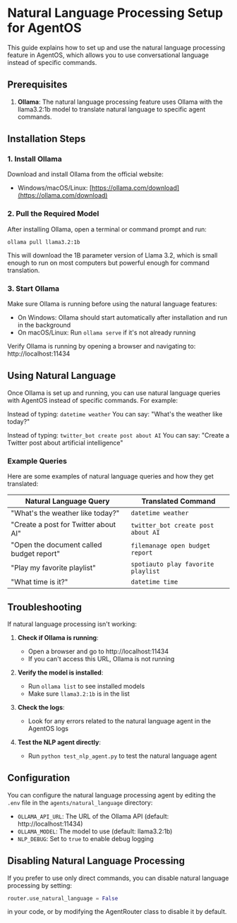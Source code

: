 # Natural Language Processing Setup for AgentOS

This guide explains how to set up and use the natural language processing feature in AgentOS, which allows you to use conversational language instead of specific commands.

## Prerequisites

1. **Ollama**: The natural language processing feature uses Ollama with the llama3.2:1b model to translate natural language to specific agent commands.

## Installation Steps

### 1. Install Ollama

Download and install Ollama from the official website:
- Windows/macOS/Linux: [https://ollama.com/download](https://ollama.com/download)

### 2. Pull the Required Model

After installing Ollama, open a terminal or command prompt and run:

```
ollama pull llama3.2:1b
```

This will download the 1B parameter version of Llama 3.2, which is small enough to run on most computers but powerful enough for command translation.

### 3. Start Ollama

Make sure Ollama is running before using the natural language features:

- On Windows: Ollama should start automatically after installation and run in the background
- On macOS/Linux: Run `ollama serve` if it's not already running

Verify Ollama is running by opening a browser and navigating to: http://localhost:11434

## Using Natural Language

Once Ollama is set up and running, you can use natural language queries with AgentOS instead of specific commands. For example:

Instead of typing: `datetime weather`
You can say: "What's the weather like today?"

Instead of typing: `twitter_bot create post about AI`
You can say: "Create a Twitter post about artificial intelligence"

### Example Queries

Here are some examples of natural language queries and how they get translated:

| Natural Language Query | Translated Command |
|------------------------|-------------------|
| "What's the weather like today?" | `datetime weather` |
| "Create a post for Twitter about AI" | `twitter_bot create post about AI` |
| "Open the document called budget report" | `filemanage open budget report` |
| "Play my favorite playlist" | `spotiauto play favorite playlist` |
| "What time is it?" | `datetime time` |

## Troubleshooting

If natural language processing isn't working:

1. **Check if Ollama is running**:
   - Open a browser and go to http://localhost:11434
   - If you can't access this URL, Ollama is not running

2. **Verify the model is installed**:
   - Run `ollama list` to see installed models
   - Make sure `llama3.2:1b` is in the list

3. **Check the logs**:
   - Look for any errors related to the natural language agent in the AgentOS logs

4. **Test the NLP agent directly**:
   - Run `python test_nlp_agent.py` to test the natural language agent

## Configuration

You can configure the natural language processing agent by editing the `.env` file in the `agents/natural_language` directory:

- `OLLAMA_API_URL`: The URL of the Ollama API (default: http://localhost:11434)
- `OLLAMA_MODEL`: The model to use (default: llama3.2:1b)
- `NLP_DEBUG`: Set to `true` to enable debug logging

## Disabling Natural Language Processing

If you prefer to use only direct commands, you can disable natural language processing by setting:

```python
router.use_natural_language = False
```

in your code, or by modifying the AgentRouter class to disable it by default. 